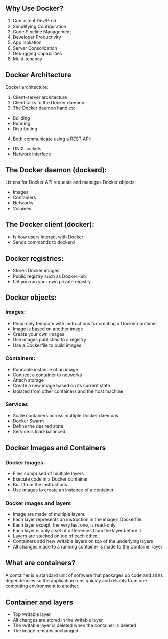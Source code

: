 ## Why Use Docker?
 1. Consistent Dev/Prod 
 2. Simplifying Configuration
 3. Code Pipeline Management
 4. Developer Productivity
 5. App Isoliation
 6. Server Consolidation
 7. Debugging Capabilities
 8. Multi-tenancy

## Docker Architecture
Docker architecture:
1. Client-server architecture
2. Client talks to the Docker daemon
3. The Docker daemon handles:
 - Building
 - Running
 - Distributing
4. Both communicate using a REST API:
 - UNIX sockets
 - Network interface

## The Docker daemon (dockerd):
Listens for Docker API requests and manages Docker objects:
 - Images
 - Containers
 - Networks
 - Volumes

## The Docker client (docker):
 - Is how users interact with Docker
 - Sends commands to dockerd
 
## Docker registries:
 - Stores Docker images
 - Public registry such as DockerHub
 - Let you run your own private registry

## Docker objects:
 ### Images:
 - Read-only template with instructions for creating a Docker container 
 - Image is based on another image
 - Create your own images
 - Use images published to a registry
 - Use a Dockerfile to build images
 ### Containers:
 - Runnable instance of an image
 - Connect a container to networks
 - Attach storage
 - Create a new image based on its current state
 - Isolated from other containers and the host machine
 ### Services
 - Scale containers across multiple Docker daemons
 - Docker Swarm
 - Define the desired state
 - Service is load-balanced
 
 
## Docker Images and Containers

### Docker Images:
- Files comprised of multiple layers
- Execute code in a Docker container
- Built from the instructions
- Use images to create an instance of a container

### Docker images and layers

- Image are made of multiple layers.
- Each layer represents an instruction in the image’s Dockerfile.
- Each layer except, the very last one, is read-only.
- Each layer is only a set of differences from the layer before it.
- Layers are stacked on top of each other.
- Containers add new writable layers on top of the underlying layers
- All changes made to a running container is made to the Container layer

## What are containers?

A container is a standard unit of software that packages up code and all its dependencies so the application runs quickly and reliably from one computing environment to another.

## Container and layers

- Top writable layer
- All changes are stored in the writable layer
- The writable layer is deleted when the container is deleted
- The image remains unchanged
 

